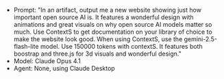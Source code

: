 - Prompt: "In an artifact, output me a new website showing just how important open source AI is. It features a wonderful design with animations and great visuals on why open source AI models matter so much. Use ContextS to get documentation on your library of choice to make the website look good. When using ContextS, use the gemini-2.5-flash-lite model. Use 150000 tokens with contextS. It features both boostrap and three.js for 3d visuals and wonderful design."
- Model: Claude Opus 4.1
- Agent: None, using Claude Desktop
